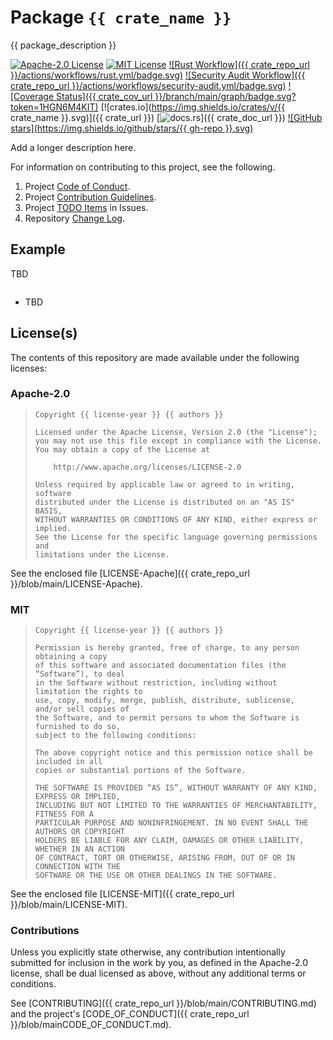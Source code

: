 # Package `{{ crate_name }}`

{{ package_description }}

[![Apache-2.0 License](https://img.shields.io/badge/License-Apache_2.0-blue.svg)](https://opensource.org/licenses/Apache-2.0)
[![MIT License](https://img.shields.io/badge/license-mit-118811.svg)](https://opensource.org/license/mit)
[![Rust Workflow]({{ crate_repo_url }}/actions/workflows/rust.yml/badge.svg)](<{{ crate_repo_url }}/actions/workflows/rust.yml>)
[![Security Audit Workflow]({{ crate_repo_url }}/actions/workflows/security-audit.yml/badge.svg)](<{{ crate_repo_url }}/actions/workflows/security-audit.yml>)
[![Coverage Status]({{ crate_cov_url }}/branch/main/graph/badge.svg?token=1HGN6M4KIT)](<{{ crate_cov_url }}>)
[![crates.io](https://img.shields.io/crates/v/{{ crate_name }}.svg)]({{ crate_url }})
[![docs.rs](https://docs.rs/xml_dom/badge.svg)]({{ crate_doc_url }})
[![GitHub stars](https://img.shields.io/github/stars/{{ gh-repo }}.svg)](<{{ crate_repo_url }}/stargazers>)

Add a longer description here.

For information on contributing to this project, see the following.

1. Project [Code of Conduct](./CODE_OF_CONDUCT.md).
1. Project [Contribution Guidelines](./CONTRIBUTING.md).
1. Project [TODO Items](<{{ crate_repo_url }}/issues>) in Issues.
1. Repository [Change Log](./CHANGELOG.md).

## Example

TBD

```rust
```

* TBD

## License(s)

The contents of this repository are made available under the following
licenses:

### Apache-2.0

> ```text
> Copyright {{ license-year }} {{ authors }}
> 
> Licensed under the Apache License, Version 2.0 (the "License");
> you may not use this file except in compliance with the License.
> You may obtain a copy of the License at
> 
>     http://www.apache.org/licenses/LICENSE-2.0
> 
> Unless required by applicable law or agreed to in writing, software
> distributed under the License is distributed on an "AS IS" BASIS,
> WITHOUT WARRANTIES OR CONDITIONS OF ANY KIND, either express or implied.
> See the License for the specific language governing permissions and
> limitations under the License.
> ```

See the enclosed file [LICENSE-Apache]({{ crate_repo_url }}/blob/main/LICENSE-Apache).

### MIT

> ```text
> Copyright {{ license-year }} {{ authors }}
> 
> Permission is hereby granted, free of charge, to any person obtaining a copy
> of this software and associated documentation files (the “Software”), to deal
> in the Software without restriction, including without limitation the rights to
> use, copy, modify, merge, publish, distribute, sublicense, and/or sell copies of
> the Software, and to permit persons to whom the Software is furnished to do so,
> subject to the following conditions:
> 
> The above copyright notice and this permission notice shall be included in all
> copies or substantial portions of the Software.
> 
> THE SOFTWARE IS PROVIDED “AS IS”, WITHOUT WARRANTY OF ANY KIND, EXPRESS OR IMPLIED,
> INCLUDING BUT NOT LIMITED TO THE WARRANTIES OF MERCHANTABILITY, FITNESS FOR A
> PARTICULAR PURPOSE AND NONINFRINGEMENT. IN NO EVENT SHALL THE AUTHORS OR COPYRIGHT
> HOLDERS BE LIABLE FOR ANY CLAIM, DAMAGES OR OTHER LIABILITY, WHETHER IN AN ACTION
> OF CONTRACT, TORT OR OTHERWISE, ARISING FROM, OUT OF OR IN CONNECTION WITH THE
> SOFTWARE OR THE USE OR OTHER DEALINGS IN THE SOFTWARE.
> ```

See the enclosed file [LICENSE-MIT]({{ crate_repo_url }}/blob/main/LICENSE-MIT).

### Contributions

Unless you explicitly state otherwise, any contribution intentionally submitted
for inclusion in the work by you, as defined in the Apache-2.0 license, shall
be dual licensed as above, without any additional terms or conditions.

See [CONTRIBUTING]({{ crate_repo_url }}/blob/main/CONTRIBUTING.md) and the
project's [CODE_OF_CONDUCT]({{ crate_repo_url }}/blob/mainCODE_OF_CONDUCT.md).
